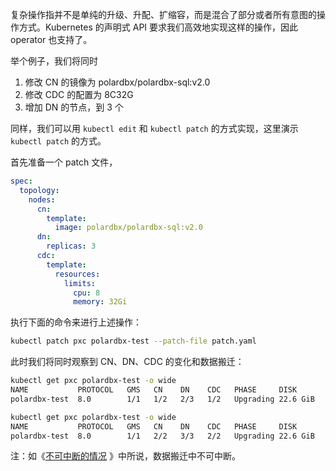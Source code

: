 复杂操作指并不是单纯的升级、升配、扩缩容，而是混合了部分或者所有意图的操作方式。Kubernetes 的声明式 API 要求我们高效地实现这样的操作，因此 operator 也支持了。

举个例子，我们将同时

1. 修改 CN 的镜像为 polardbx/polardbx-sql:v2.0 
2. 修改 CDC 的配置为 8C32G
3. 增加 DN 的节点，到 3 个

同样，我们可以用 `kubectl edit` 和 `kubectl patch` 的方式实现，这里演示 `kubectl patch` 的方式。

首先准备一个 patch 文件，

```yaml
spec:
  topology:
    nodes:
      cn:
        template:
          image: polardbx/polardbx-sql:v2.0
      dn:
        replicas: 3
      cdc:
        template:
          resources:
            limits:
              cpu: 8
              memory: 32Gi
```

执行下面的命令来进行上述操作：

```bash
kubectl patch pxc polardbx-test --patch-file patch.yaml
```

此时我们将同时观察到 CN、DN、CDC 的变化和数据搬迁：

```bash
kubectl get pxc polardbx-test -o wide
NAME           PROTOCOL   GMS   CN    DN    CDC   PHASE     DISK       STAGE   					REBALANCE   VERSION                            AGE
polardbx-test  8.0        1/1   1/2   2/3   1/2   Upgrading 22.6 GiB                                8.0.3-PXC-5.4.13-20220418/8.0.18   35d
```

```bash
kubectl get pxc polardbx-test -o wide
NAME           PROTOCOL   GMS   CN    DN    CDC   PHASE     DISK       STAGE   					REBALANCE   VERSION                            AGE
polardbx-test  8.0        1/1   2/2   3/3   2/2   Upgrading 22.6 GiB   RebalanceWatch   50%         8.0.3-PXC-5.4.13-20220418/8.0.18   35d
```

注：如《[不可中断的情况](./7-rollback-exception.md) 》中所说，数据搬迁中不可中断。
